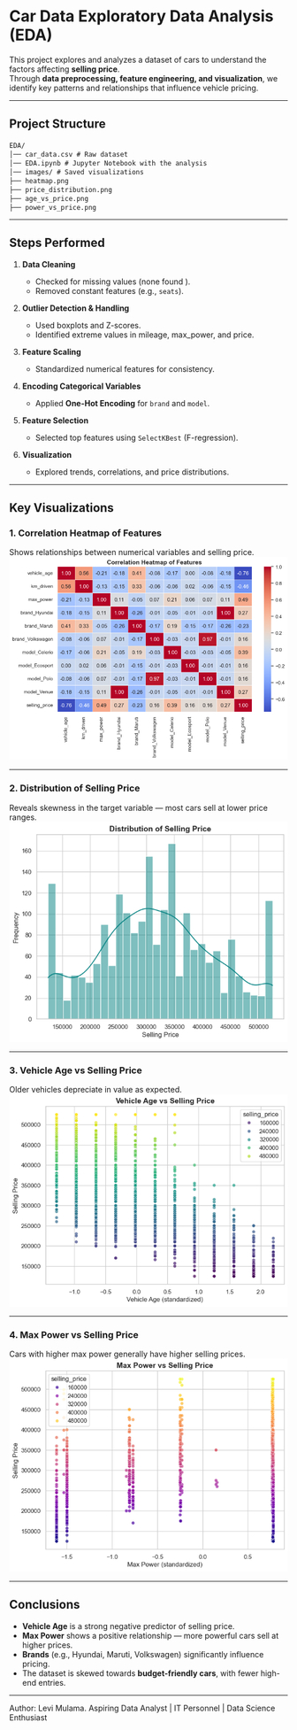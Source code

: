 #  Car Data Exploratory Data Analysis (EDA)

This project explores and analyzes a dataset of cars to understand the factors affecting **selling price**.  
Through **data preprocessing, feature engineering, and visualization**, we identify key patterns and relationships that influence vehicle pricing.

---

##  Project Structure

```
EDA/
│── car_data.csv # Raw dataset
│── EDA.ipynb # Jupyter Notebook with the analysis
│── images/ # Saved visualizations
├── heatmap.png
├── price_distribution.png
├── age_vs_price.png
├── power_vs_price.png
```

---

## Steps Performed

1. **Data Cleaning**
   - Checked for missing values (none found ).
   - Removed constant features (e.g., `seats`).

2. **Outlier Detection & Handling**
   - Used boxplots and Z-scores.
   - Identified extreme values in mileage, max_power, and price.

3. **Feature Scaling**
   - Standardized numerical features for consistency.

4. **Encoding Categorical Variables**
   - Applied **One-Hot Encoding** for `brand` and `model`.

5. **Feature Selection**
   - Selected top features using `SelectKBest` (F-regression).

6. **Visualization**
   - Explored trends, correlations, and price distributions.

---

##  Key Visualizations

### 1. Correlation Heatmap of Features  
Shows relationships between numerical variables and selling price.  
![Correlation Heatmap](images/heatmap.png)

---

### 2. Distribution of Selling Price  
Reveals skewness in the target variable — most cars sell at lower price ranges.  
![Selling Price Distribution](images/price_distribution.png)

---

### 3. Vehicle Age vs Selling Price  
Older vehicles depreciate in value as expected.  
![Vehicle Age vs Selling Price](images/age_vs_price.png)

---

### 4. Max Power vs Selling Price  
Cars with higher max power generally have higher selling prices.  
![Max Power vs Selling Price](images/power_vs_price.png)

---

## Conclusions

- **Vehicle Age** is a strong negative predictor of selling price.  
- **Max Power** shows a positive relationship — more powerful cars sell at higher prices.  
- **Brands** (e.g., Hyundai, Maruti, Volkswagen) significantly influence pricing.  
- The dataset is skewed towards **budget-friendly cars**, with fewer high-end entries.  

---

Author:  Levi Mulama.
Aspiring Data Analyst | IT Personnel | Data Science Enthusiast